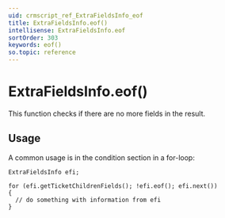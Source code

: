 ```yaml
---
uid: crmscript_ref_ExtraFieldsInfo_eof
title: ExtraFieldsInfo.eof()
intellisense: ExtraFieldsInfo.eof
sortOrder: 303
keywords: eof()
so.topic: reference
---
```


# ExtraFieldsInfo.eof()

This function checks if there are no more fields in the result.

## Usage

A common usage is in the condition section in a for-loop:

    ExtraFieldsInfo efi;
    
    for (efi.getTicketChildrenFields(); !efi.eof(); efi.next())
    {
      // do something with information from efi
    }

